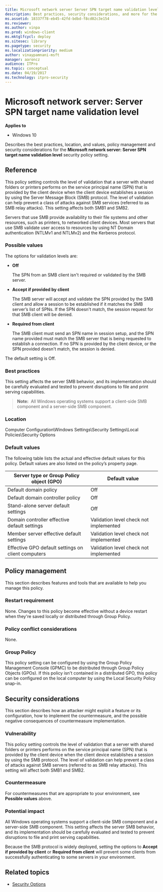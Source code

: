 ```yaml
---
title: Microsoft network server Server SPN target name validation level (Windows 10)
description: Best practices, security considerations, and more for the security policy setting, Microsoft network server Server SPN target name validation level.
ms.assetid: 18337f78-eb45-42fd-bdbd-f8cd02c3e154
ms.reviewer: 
ms.author: vinpa
ms.prod: windows-client
ms.mktglfcycl: deploy
ms.sitesec: library
ms.pagetype: security
ms.localizationpriority: medium
author: vinaypamnani-msft
manager: aaroncz
audience: ITPro
ms.topic: conceptual
ms.date: 04/19/2017
ms.technology: itpro-security
---
```


# Microsoft network server: Server SPN target name validation level

**Applies to**
-   Windows 10

Describes the best practices, location, and values, policy management and security considerations for the **Microsoft network server: Server SPN target name validation level** security policy setting.

## Reference

This policy setting controls the level of validation that a server with shared folders or printers performs on the service principal name (SPN) that is provided by the client device when the client device establishes a session by using the Server Message Block (SMB) protocol. The level of validation can help prevent a class of attacks against SMB services (referred to as SMB relay attacks). This setting affects both SMB1 and SMB2.

Servers that use SMB provide availability to their file systems and other resources, such as printers, to networked client devices. Most servers that use SMB validate user access to resources by using NT Domain authentication (NTLMv1 and NTLMv2) and the Kerberos protocol.

### Possible values

The options for validation levels are:

-   **Off**

    The SPN from an SMB client isn't required or validated by the SMB server.

-   **Accept if provided by client**

    The SMB server will accept and validate the SPN provided by the SMB client and allow a session to be established if it matches the SMB server’s list of SPNs. If the SPN doesn't match, the session request for that SMB client will be denied.

-   **Required from client**

    The SMB client must send an SPN name in session setup, and the SPN name provided must match the SMB server that is being requested to establish a connection. If no SPN is provided by the client device, or the SPN provided doesn't match, the session is denied.

The default setting is Off.

### Best practices

This setting affects the server SMB behavior, and its implementation should be carefully evaluated and tested to prevent disruptions to file and print serving capabilities.

>**Note:**  All Windows operating systems support a client-side SMB component and a server-side SMB component.
 
### Location

Computer Configuration\\Windows Settings\\Security Settings\\Local Policies\\Security Options

### Default values

The following table lists the actual and effective default values for this policy. Default values are also listed on the policy’s property page.

| Server type or Group Policy object (GPO) | Default value |
| - | - |
| Default domain policy | Off | 
| Default domain controller policy| Off| 
| Stand-alone server default settings | Off| 
| Domain controller effective default settings| Validation level check not implemented| 
| Member server effective default settings | Validation level check not implemented| 
| Effective GPO default settings on client computers | Validation level check not implemented| 
 
## Policy management

This section describes features and tools that are available to help you manage this policy.

### Restart requirement

None. Changes to this policy become effective without a device restart when they're saved locally or distributed through Group Policy.

### Policy conflict considerations

None.

### Group Policy

This policy setting can be configured by using the Group Policy Management Console (GPMC) to be distributed through Group Policy Objects (GPOs). If this policy isn't contained in a distributed GPO, this policy can be configured on the local computer by using the Local Security Policy snap-in.

## Security considerations

This section describes how an attacker might exploit a feature or its configuration, how to implement the countermeasure, and the possible negative consequences of countermeasure implementation.

### Vulnerability

This policy setting controls the level of validation that a server with shared folders or printers performs on the service principal name (SPN) that is provided by the client device when the client device establishes a session by using the SMB protocol. The level of validation can help prevent a class of attacks against SMB servers (referred to as SMB relay attacks). This setting will affect both SMB1 and SMB2.

### Countermeasure

For countermeasures that are appropriate to your environment, see **Possible values** above.

### Potential impact

All Windows operating systems support a client-side SMB component and a server-side SMB component. This setting affects the server SMB behavior, and its implementation should be carefully evaluated and tested to prevent disruptions to file and print serving capabilities.

Because the SMB protocol is widely deployed, setting the options to **Accept if provided by client** or **Required from client** will prevent some clients from successfully authenticating to some servers in your environment.

## Related topics

- [Security Options](security-options.md)
